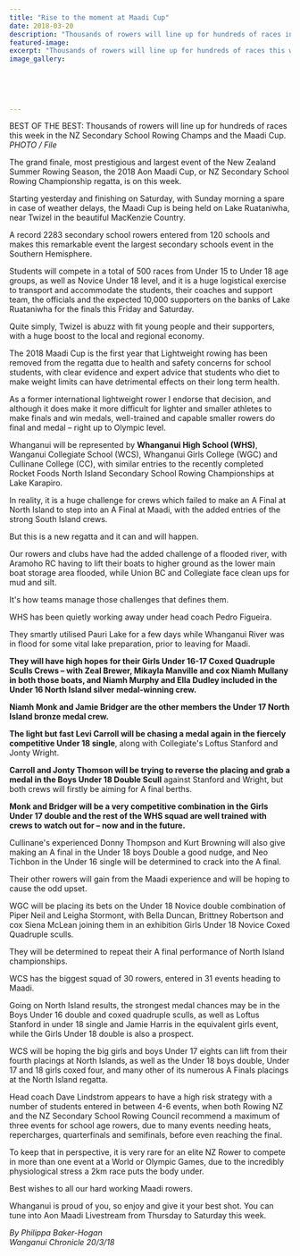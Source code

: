 ```yaml
---
title: "Rise to the moment at Maadi Cup"
date: 2018-03-20
description: "Thousands of rowers will line up for hundreds of races in the NZSS Rowing Champs & Maadi Cup..."
featured-image: 
excerpt: "Thousands of rowers will line up for hundreds of races this week in the NZ Secondary School Rowing Champs and the Maadi Cup."
image_gallery:
    
    
    
    
    
---
```


<p><span>BEST OF THE BEST: Thousands of rowers will line up for hundreds of races this week in the NZ Secondary School Rowing Champs and the Maadi Cup.<br /><em>PHOTO / File</em></span></p>
<p class="element element-paragraph">The grand finale, most prestigious and largest event of the New Zealand Summer Rowing Season, the 2018 Aon Maadi Cup, or NZ Secondary School Rowing Championship regatta, is on this week.</p>
<p class="element element-paragraph">Starting yesterday and finishing on Saturday, with Sunday morning a spare in case of weather delays, the Maadi Cup is being held on Lake Ruataniwha, near Twizel in the beautiful MacKenzie Country.</p>
<p class="element element-paragraph">A record 2283 secondary school rowers entered from 120 schools and makes this remarkable event the largest secondary schools event in the Southern Hemisphere.</p>
<p class="element element-paragraph">Students will compete in a total of 500 races from Under 15 to Under 18 age groups, as well as Novice Under 18 level, and it is a huge logistical exercise to transport and accommodate the students, their coaches and support team, the officials and the expected 10,000 supporters on the banks of Lake Ruataniwha for the finals this Friday and Saturday.</p>
<p class="element element-paragraph">Quite simply, Twizel is abuzz with fit young people and their supporters, with a huge boost to the local and regional economy.</p>
<p class="element element-paragraph">The 2018 Maadi Cup is the first year that Lightweight rowing has been removed from the regatta due to health and safety concerns for school students, with clear evidence and expert advice that students who diet to make weight limits can have detrimental effects on their long term health.</p>
<p class="element element-paragraph">As a former international lightweight rower I endorse that decision, and although it does make it more difficult for lighter and smaller athletes to make finals and win medals, well-trained and capable smaller rowers do final and medal &ndash; right up to Olympic level.</p>
<p class="element element-paragraph">Whanganui will be represented by <strong>Whanganui High School (WHS)</strong>, Wanganui Collegiate School (WCS), Whanganui Girls College (WGC) and Cullinane College (CC), with similar entries to the recently completed Rocket Foods North Island Secondary School Rowing Championships at Lake Karapiro.</p>
<p class="element element-paragraph">In reality, it is a huge challenge for crews which failed to make an A Final at North Island to step into an A Final at Maadi, with the added entries of the strong South Island crews.</p>
<p class="element element-paragraph">But this is a new regatta and it can and will happen.</p>
<p class="element element-paragraph">Our rowers and clubs have had the added challenge of a flooded river, with Aramoho RC having to lift their boats to higher ground as the lower main boat storage area flooded, while Union BC and Collegiate face clean ups for mud and silt.</p>
<p class="element element-paragraph">It's how teams manage those challenges that defines them.</p>
<p class="element element-paragraph">WHS has been quietly working away under head coach Pedro Figueira.</p>
<p class="element element-paragraph">They smartly utilised Pauri Lake for a few days while Whanganui River was in flood for some vital lake preparation, prior to leaving for Maadi.</p>
<p class="element element-paragraph"><strong>They will have high hopes for their Girls Under 16-17 Coxed Quadruple Sculls Crews &ndash; with Zeal Brewer, Mikayla Manville and cox Niamh Mullany in both those boats, and Niamh Murphy and Ella Dudley included in the Under 16 North Island silver medal-winning crew.</strong></p>
<p class="element element-paragraph"><strong>Niamh Monk and Jamie Bridger are the other members the Under 17 North Island bronze medal crew.</strong></p>
<p class="element element-paragraph"><strong>The light but fast Levi Carroll will be chasing a medal again in the fiercely competitive Under 18 single</strong>, along with Collegiate's Loftus Stanford and Jonty Wright.</p>
<p class="element element-paragraph"><strong>Carroll and Jonty Thomson will be trying to reverse the placing and grab a medal in the Boys Under 18 Double Scull</strong> against Stanford and Wright, but both crews will firstly be aiming for A final berths.</p>
<p class="element element-paragraph"><strong>Monk and Bridger will be a very competitive combination in the Girls Under 17 double and the rest of the WHS squad are well trained with crews to watch out for &ndash; now and in the future.</strong></p>
<p class="element element-paragraph">Cullinane's experienced Donny Thompson and Kurt Browning will also give making an A final in the Under 18 boys Double a good nudge, and Neo Tichbon in the Under 16 single will be determined to crack into the A final.</p>
<p class="element element-paragraph">Their other rowers will gain from the Maadi experience and will be hoping to cause the odd upset.</p>
<p class="element element-paragraph">WGC will be placing its bets on the Under 18 Novice double combination of Piper Neil and Leigha Stormont, with Bella Duncan, Brittney Robertson and cox Siena McLean joining them in an exhibition Girls Under 18 Novice Coxed Quadruple sculls.</p>
<p class="element element-paragraph">They will be determined to repeat their A final performance of North Island championships.</p>
<p class="element element-paragraph">WCS has the biggest squad of 30 rowers, entered in 31 events heading to Maadi.</p>
<p class="element element-paragraph">Going on North Island results, the strongest medal chances may be in the Boys Under 16 double and coxed quadruple sculls, as well as Loftus Stanford in under 18 single and Jamie Harris in the equivalent girls event, while the Girls Under 18 double is also a prospect.</p>
<p class="element element-paragraph">WCS will be hoping the big girls and boys Under 17 eights can lift from their fourth placings at North Islands, as well as the Under 18 boys double, Under 17 and 18 girls coxed four, and many other of its numerous A Finals placings at the North Island regatta.</p>
<p class="element element-paragraph">Head coach Dave Lindstrom appears to have a high risk strategy with a number of students entered in between 4-6 events, when both Rowing NZ and the NZ Secondary School Rowing Council recommend a maximum of three events for school age rowers, due to many events needing heats, repercharges, quarterfinals and semifinals, before even reaching the final.</p>
<p class="element element-paragraph">To keep that in perspective, it is very rare for an elite NZ Rower to compete in more than one event at a World or Olympic Games, due to the incredibly physiological stress a 2km race puts the body under.</p>
<p class="element element-paragraph">Best wishes to all our hard working Maadi rowers.</p>
<p class="element element-paragraph">Whanganui is proud of you, so enjoy and give it your best shot. You can tune into Aon Maadi Livestream from Thursday to Saturday this week.</p>
<p class="element element-paragraph"><em>By Philippa Baker-Hogan</em><br /><em>Wanganui Chronicle 20/3/18</em></p>

